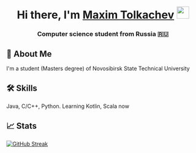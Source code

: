 <h1 align="center">Hi there, I'm <a href="https://vk.com/spherelezy" target="_blank">Maxim Tolkachev</a> 
<img src="https://github.com/blackcater/blackcater/raw/main/images/Hi.gif" width="32" height="32"/></h1>
<h3 align="center">Computer science student from Russia 🇷🇺</h3>

## 🚀 About Me
I'm a student (Masters degree) of Novosibirsk State Technical University 


## 🛠 Skills
Java, C/C++, Python. Learning Kotlin, Scala now


## 📈 Stats
[![GitHub Streak](https://github-readme-streak-stats.herokuapp.com/?user=spherele)](https://git.io/streak-stats)

